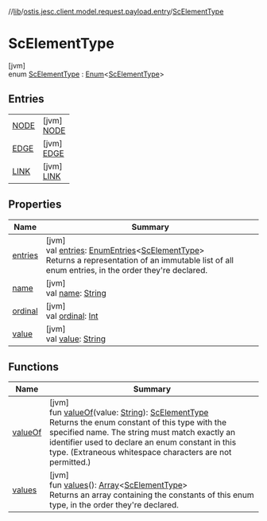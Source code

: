 //[lib](../../../index.md)/[ostis.jesc.client.model.request.payload.entry](../index.md)/[ScElementType](index.md)

# ScElementType

[jvm]\
enum [ScElementType](index.md) : [Enum](https://kotlinlang.org/api/latest/jvm/stdlib/kotlin/-enum/index.html)&lt;[ScElementType](index.md)&gt;

## Entries

| | |
|---|---|
| [NODE](-n-o-d-e/index.md) | [jvm]<br>[NODE](-n-o-d-e/index.md) |
| [EDGE](-e-d-g-e/index.md) | [jvm]<br>[EDGE](-e-d-g-e/index.md) |
| [LINK](-l-i-n-k/index.md) | [jvm]<br>[LINK](-l-i-n-k/index.md) |

## Properties

| Name | Summary |
|---|---|
| [entries](entries.md) | [jvm]<br>val [entries](entries.md): [EnumEntries](https://kotlinlang.org/api/latest/jvm/stdlib/kotlin.enums/-enum-entries/index.html)&lt;[ScElementType](index.md)&gt;<br>Returns a representation of an immutable list of all enum entries, in the order they're declared. |
| [name](../../ostis.jesc.memory.element.node/-sc-node-type/-v-a-r_-m-a-t-e-r-i-a-l/index.md#-372974862%2FProperties%2F1299105613) | [jvm]<br>val [name](../../ostis.jesc.memory.element.node/-sc-node-type/-v-a-r_-m-a-t-e-r-i-a-l/index.md#-372974862%2FProperties%2F1299105613): [String](https://kotlinlang.org/api/latest/jvm/stdlib/kotlin/-string/index.html) |
| [ordinal](../../ostis.jesc.memory.element.node/-sc-node-type/-v-a-r_-m-a-t-e-r-i-a-l/index.md#-739389684%2FProperties%2F1299105613) | [jvm]<br>val [ordinal](../../ostis.jesc.memory.element.node/-sc-node-type/-v-a-r_-m-a-t-e-r-i-a-l/index.md#-739389684%2FProperties%2F1299105613): [Int](https://kotlinlang.org/api/latest/jvm/stdlib/kotlin/-int/index.html) |
| [value](value.md) | [jvm]<br>val [value](value.md): [String](https://kotlinlang.org/api/latest/jvm/stdlib/kotlin/-string/index.html) |

## Functions

| Name | Summary |
|---|---|
| [valueOf](value-of.md) | [jvm]<br>fun [valueOf](value-of.md)(value: [String](https://kotlinlang.org/api/latest/jvm/stdlib/kotlin/-string/index.html)): [ScElementType](index.md)<br>Returns the enum constant of this type with the specified name. The string must match exactly an identifier used to declare an enum constant in this type. (Extraneous whitespace characters are not permitted.) |
| [values](values.md) | [jvm]<br>fun [values](values.md)(): [Array](https://kotlinlang.org/api/latest/jvm/stdlib/kotlin/-array/index.html)&lt;[ScElementType](index.md)&gt;<br>Returns an array containing the constants of this enum type, in the order they're declared. |

